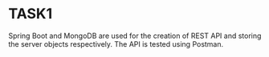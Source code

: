 # TASK1
Spring Boot and MongoDB are used for the creation of REST API and storing the server objects respectively. 
The API is tested using Postman.
